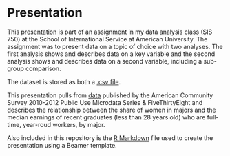 # Presentation
This [presentation](presentation.pdf) is part of an assignment in my data analysis class (SIS 750) at the School of International Service at American University. The assignment was to present data on a topic of choice with two analyses. The first analysis shows and describes data on a key variable and the second analysis shows and describes data on a second variable, including a sub-group comparison.

The dataset is stored as both a [.csv file](recent-grads.csv).

This presentation pulls from [data](recent-grads.csv) published by the American Community Survey 2010-2012 Public Use Microdata Series & FiveThirtyEight and describes the relationship between the share of women in majors and the median earnings of recent graduates (less than 28 years old) who are full-time, year-roud workers, by major.

Also included in this repository is the [R Markdown](presentation.Rmd) file used to create the presentation using a Beamer template.
